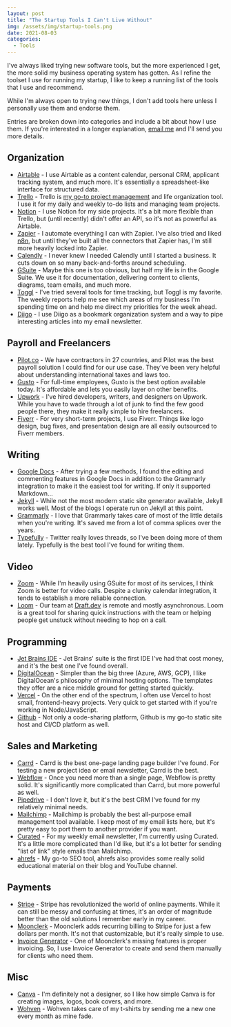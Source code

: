 ```yaml
---
layout: post
title: "The Startup Tools I Can't Live Without"
img: /assets/img/startup-tools.png
date: 2021-08-03
categories:
  - Tools
---
```


I've always liked trying new software tools, but the more experienced I get, the more solid my business operating system has gotten. As I refine the toolset I use for running my startup, I like to keep a running list of the tools that I use and recommend. 

While I'm always open to trying new things, I don't add tools here unless I personally use them and endorse them.

Entries are broken down into categories and include a bit about how I use them. If you're interested in a longer explanation, [email me](mailto:khughes.me@gmail.com) and I'll send you more details.

## Organization
- [Airtable](https://airtable.com/invite/r/4EaSmQNr) - I use Airtable as a content calendar, personal CRM, applicant tracking system, and much more. It's essentially a spreadsheet-like interface for structured data.
- [Trello](https://trello.com/) - Trello is [my go-to project management](https://www.youtube.com/watch?v=F3qLERNbZy0) and life organization tool. I use it for my daily and weekly to-do lists and managing team projects.
- [Notion](https://www.notion.so/) - I use Notion for my side projects. It's a bit more flexible than Trello, but (until recently) didn't offer an API, so it's not as powerful as Airtable.
- [Zapier](https://zapier.com/) - I automate everything I can with Zapier. I've also tried and liked [n8n](https://n8n.io/blog/why-i-chose-n8n-over-zapier-in-2020/), but until they've built all the connectors that Zapier has, I'm still more heavily locked into Zapier.
- [Calendly](https://calendly.com/) - I never knew I needed Calendly until I started a business. It cuts down on so many back-and-forths around scheduling.
- [GSuite](https://refergsuite.app.goo.gl/ACiV) - Maybe this one is too obvious, but half my life is in the Google Suite. We use it for documentation, delivering content to clients, diagrams, team emails, and much more.
- [Toggl](https://toggl.com/) - I've tried several tools for time tracking, but Toggl is my favorite. The weekly reports help me see which areas of my business I'm spending time on and help me direct my priorities for the week ahead.
- [Diigo](https://www.diigo.com/) - I use Diigo as a bookmark organization system and a way to pipe interesting articles into my email newsletter.

## Payroll and Freelancers
- [Pilot.co](https://pilot.co/) - We have contractors in 27 countries, and Pilot was the best payroll solution I could find for our use case. They've been very helpful about understanding international taxes and laws too.
- [Gusto](https://www.shareasale.com/r.cfm?b=1006810&u=1653894&m=71912) - For full-time employees, Gusto is the best option available today. It's affordable and lets you easily layer on other benefits.
- [Upwork](https://www.upwork.com/) - I've hired developers, writers, and designers on Upwork. While you have to wade through a lot of junk to find the few good people there, they make it really simple to hire freelancers.
- [Fiverr](https://www.fiverr.com/) - For very short-term projects, I use Fiverr. Things like logo design, bug fixes, and presentation design are all easily outsourced to Fiverr members.

## Writing
- [Google Docs](https://refergsuite.app.goo.gl/ACiV) - After trying a few methods, I found the editing and commenting features in Google Docs in addition to the Grammarly integration to make it the easiest tool for writing. If only it supported Markdown...
- [Jekyll](https://jekyllrb.com/) - While not the most modern static site generator available, Jekyll works well. Most of the blogs I operate run on Jekyll at this point. 
- [Grammarly](https://www.grammarly.com/) - I love that Grammarly takes care of most of the little details when you're writing. It's saved me from a lot of comma splices over the years.
- [Typefully](https://typefully.app/) - Twitter really loves threads, so I've been doing more of them lately. Typefully is the best tool I've found for writing them.

## Video
- [Zoom](http://zoom.com/) - While I'm heavily using GSuite for most of its services, I think Zoom is better for video calls. Despite a clunky calendar integration, it tends to establish a more reliable connection. 
- [Loom](https://www.loom.com/) - Our team at [Draft.dev](https://draft.dev) is remote and mostly asynchronous. Loom is a great tool for sharing quick instructions with the team or helping people get unstuck without needing to hop on a call.

## Programming
- [Jet Brains IDE](https://www.jetbrains.com/) - Jet Brains' suite is the first IDE I've had that cost money, and it's the best one I've found overall.
- [DigitalOcean](https://m.do.co/c/888fefc32a01) - Simpler than the big three (Azure, AWS, GCP), I like DigitalOcean's philosophy of minimal hosting options. The templates they offer are a nice middle ground for getting started quickly.
- [Vercel](https://vercel.com/) - On the other end of the spectrum, I often use Vercel to host small, frontend-heavy projects. Very quick to get started with if you're working in Node/JavaScript.
- [Github](https://github.com/) - Not only a code-sharing platform, Github is my go-to static site host and CI/CD platform as well.

## Sales and Marketing
- [Carrd](https://carrd.co/) - Carrd is the best one-page landing page builder I've found. For testing a new project idea or email newsletter, Carrd is the best.
- [Webflow](https://webflow.com/) - Once you need more than a single page, Webflow is pretty solid. It's significantly more complicated than Carrd, but more powerful as well.
- [Pipedrive](https://www.pipedrive.com/) - I don't love it, but it's the best CRM I've found for my relatively minimal needs.
- [Mailchimp](http://eepurl.com/cMDrn5) - Mailchimp is probably the best all-purpose email management tool available. I keep most of my email lists here, but it's pretty easy to port them to another provider if you want.
- [Curated](https://www.curated.co/) - For my weekly email newsletter, I'm currently using Curated. It's a little more complicated than I'd like, but it's a lot better for sending "list of link" style emails than Mailchimp.
- [ahrefs](https://ahrefs.com/) - My go-to SEO tool, ahrefs also provides some really solid educational material on their blog and YouTube channel.

## Payments
- [Stripe](https://stripe.com/) - Stripe has revolutionized the world of online payments. While it can still be messy and confusing at times, it's an order of magnitude better than the old solutions I remember early in my career.
- [Moonclerk](https://www.moonclerk.com/?via=karl) - Moonclerk adds recurring billing to Stripe for just a few dollars per month. It's not that customizable, but it's really simple to use.
- [Invoice Generator](https://invoice-generator.com/) - One of Moonclerk's missing features is proper invoicing. So, I use Invoice Generator to create and send them manually for clients who need them.

## Misc
- [Canva](https://www.canva.com/) - I'm definitely not a designer, so I like how simple Canva is for creating images, logos, book covers, and more.
- [Wohven](http://wohven.refr.cc/karlhughes) - Wohven takes care of my t-shirts by sending me a new one every month as mine fade.
